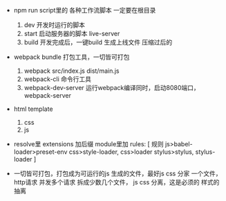 - npm run script里的 各种工作流脚本
  一定要在根目录
  1. dev 开发时运行的脚本
  2. start 启动服务器的脚本
     live-server
  3. build 开发完成后，一键build 生成上线文件
     压缩过后的
- webpack bundle 打包工具，一切皆可打包
  1. webpack  src/index.js  dist/main.js
  2. webpack-cli  命令行工具
  3. webpack-dev-server  运行webpack编译同时，启动8080端口，webpack-server

- html template
  1. css
  2. js

- resolve里 extensions 加后缀
  module里加 rules: [
      规则
      js>babel-loader>preset-env
      css>style-loader,
      css>loader
      stylus>stylus,
      stylus-loader
  ]

- 一切皆可打包，打包成为可运行的js
  生成的文件，最好js css 分家
  一个文件，http请求
  并发多个请求 拆成少数几个文件，
  js css 分离，这是必须的
  样式的抽离

